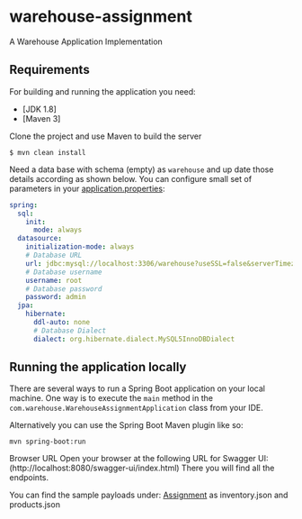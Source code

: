 # warehouse-assignment
A Warehouse Application Implementation

## Requirements

For building and running the application you need:

- [JDK 1.8]
- [Maven 3]

Clone the project and use Maven to build the server

```shell
$ mvn clean install
```
Need a data base with schema (empty) as `warehouse` and up date those details according as shown below.
You can configure small set of parameters in your [application.properties](https://github.com/SaiGowtami/warehouse-assignment/blob/main/src/main/resources/application.yml):
```yaml
spring:
  sql:
    init:
      mode: always
  datasource:
    initialization-mode: always
    # Database URL
    url: jdbc:mysql://localhost:3306/warehouse?useSSL=false&serverTimezone=UTC&useLegacyDatetimeCode=false
    # Database username
    username: root
    # Database password
    password: admin
  jpa:
    hibernate:
      ddl-auto: none
      # Database Dialect
      dialect: org.hibernate.dialect.MySQL5InnoDBDialect
```

## Running the application locally

There are several ways to run a Spring Boot application on your local machine. One way is to execute the `main` method in the `com.warehouse.WarehouseAssignmentApplication` class from your IDE.

Alternatively you can use the Spring Boot Maven plugin like so:

```shell
mvn spring-boot:run
```

Browser URL
Open your browser at the following URL for Swagger UI:
(http://localhost:8080/swagger-ui/index.html)
There you will find all the endpoints.

You can find the sample payloads under:
[Assignment](https://github.com/SaiGowtami/warehouse-assignment/tree/main/assignment) as inventory.json and products.json